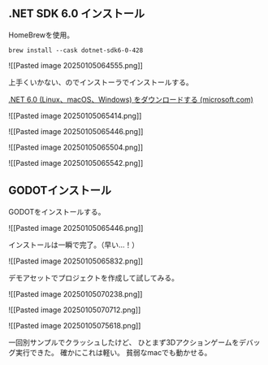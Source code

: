 
## .NET SDK 6.0 インストール

HomeBrewを使用。

`brew install --cask dotnet-sdk6-0-428`

![[Pasted image 20250105064555.png]]

上手くいかない、のでインストーラでインストールする。

[.NET 6.0 (Linux、macOS、Windows) をダウンロードする (microsoft.com)](https://dotnet.microsoft.com/ja-jp/download/dotnet/6.0)

![[Pasted image 20250105065414.png]]

![[Pasted image 20250105065446.png]]

![[Pasted image 20250105065504.png]]

![[Pasted image 20250105065542.png]]



## GODOTインストール

GODOTをインストールする。

![[Pasted image 20250105065446.png]]

インストールは一瞬で完了。（早い…！）

![[Pasted image 20250105065832.png]]

デモアセットでプロジェクトを作成して試してみる。

![[Pasted image 20250105070238.png]]

![[Pasted image 20250105070712.png]]

![[Pasted image 20250105075618.png]]

一回別サンプルでクラッシュしたけど、
ひとまず3Dアクションゲームをデバッグ実行できた。
確かにこれは軽い。
貧弱なmacでも動かせる。
